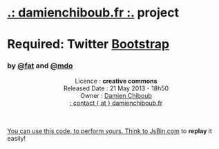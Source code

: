 <h1><a href="http://www.damienchiboub.fr" target="_blank">.: damienchiboub.fr :.</a> project <h1>

<h1>Required: Twitter <a href="http://github.com/twitter/bootstrap" target="_blank">Bootstrap</a></h1>
<h3>by <a href="https://twitter.com/fat" target="_blank">@fat</a> and 
   <a href="https://twitter.com/mdo" target="_blank">@mdo</a>
</h3>




<center>Licence :        <b>creative commons</b><br>
Released Date :  21 May 2013 - 18h50<br>
Owner :          <a href="http://www.damienchiboub.fr/" target="_blank">Damien Chiboub</a><br>
<a href="http://www.google.fr/imgres?biw=1228&bih=668&tbm=isch&tbnid=Ijg_ktOS92Q4XM:&imgrefurl=http://www.guillaume-pillot.com/a_propos&docid=IdDDtoKL_eacCM&imgurl=http://www.guillaume-pillot.com/static/portail_portfolio/image/favicon_mail.png&w=16&h=16&ei=BqabUfrdK4iQ7Abg1IC4Dg&zoom=1&iact=hc&vpx=496&vpy=314&dur=1619&hovh=16&hovw=16&tx=88&ty=27&page=1&tbnh=16&tbnw=16&start=0&ndsp=28&ved=1t:429,r:4,s:0,i:93"</a> :        contact { at } damienchiboub.fr<br>
</center><br><br>

You can use this code, to perform yours. Think to <a href="http://jsbin.com/" target="_blank">JsBin.com</a> to <b>replay</b> it easily!
